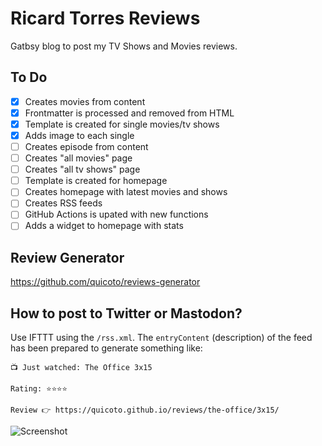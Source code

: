 # Ricard Torres Reviews

Gatbsy blog to post my TV Shows and Movies reviews.

## To Do

- [x] Creates movies from content
- [x] Frontmatter is processed and removed from HTML
- [x] Template is created for single movies/tv shows
- [x] Adds image to each single
- [ ] Creates episode from content
- [ ] Creates "all movies" page
- [ ] Creates "all tv shows" page
- [ ] Template is created for homepage
- [ ] Creates homepage with latest movies and shows
- [ ] Creates RSS feeds
- [ ] GitHub Actions is upated with new functions
- [ ] Adds a widget to homepage with stats

## Review Generator

https://github.com/quicoto/reviews-generator

## How to post to Twitter or Mastodon?

Use IFTTT using the `/rss.xml`. The `entryContent` (description) of the feed has been prepared to generate something like:

```
📺 Just watched: The Office 3x15

Rating: ⭐️⭐️⭐️⭐️

Review 👉 https://quicoto.github.io/reviews/the-office/3x15/
```

![Screenshot](https://cldup.com/4UphT9TMmE.png)
